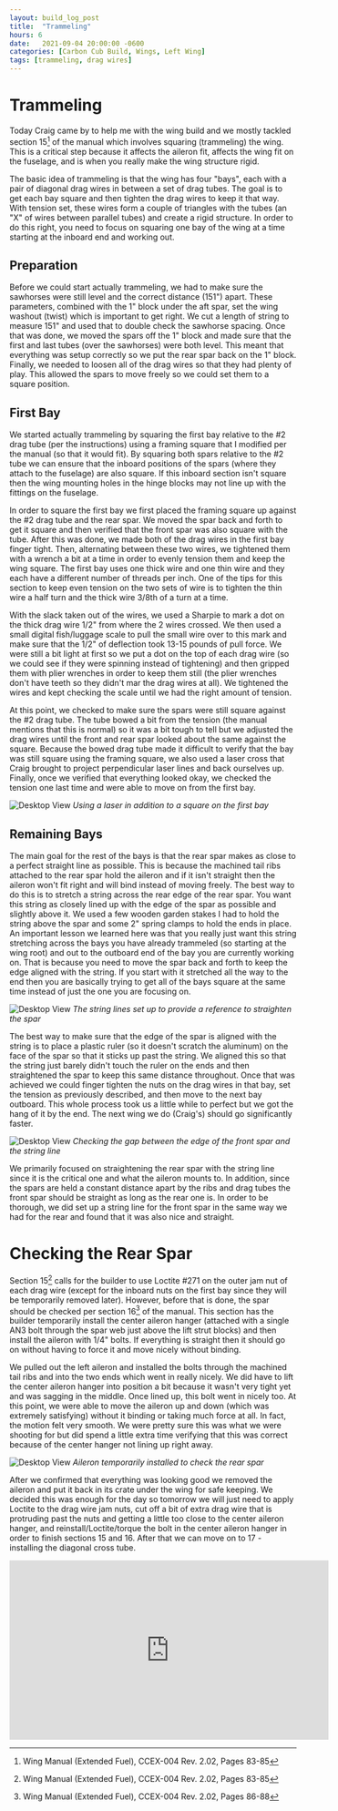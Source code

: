 ```yaml
---
layout: build_log_post
title:  "Trammeling"
hours: 6
date:   2021-09-04 20:00:00 -0600
categories: [Carbon Cub Build, Wings, Left Wing]
tags: [trammeling, drag wires]
---
```


# Trammeling

Today Craig came by to help me with the wing build and we mostly tackled section 15[^section-15-ref] of the manual which involves squaring (trammeling) the wing. This is a critical step because it affects the aileron fit, affects the wing fit on the fuselage, and is when you really make the wing structure rigid.

The basic idea of trammeling is that the wing has four "bays", each with a pair of diagonal drag wires in between a set of drag tubes. The goal is to get each bay square and then tighten the drag wires to keep it that way. With tension set, these wires form a couple of triangles with the tubes (an "X" of wires between parallel tubes) and create a rigid structure. In order to do this right, you need to focus on squaring one bay of the wing at a time starting at the inboard end and working out.

## Preparation

Before we could start actually trammeling, we had to make sure the sawhorses were still level and the correct distance (151") apart. These parameters, combined with the 1" block under the aft spar, set the wing washout (twist) which is important to get right. We cut a length of string to measure 151" and used that to double check the sawhorse spacing. Once that was done, we moved the spars off the 1" block and made sure that the first and last tubes (over the sawhorses) were both level. This meant that everything was setup correctly so we put the rear spar back on the 1" block. Finally, we needed to loosen all of the drag wires so that they had plenty of play. This allowed the spars to move freely so we could set them to a square position.

## First Bay

We started actually trammeling by squaring the first bay relative to the #2 drag tube (per the instructions) using a framing square that I modified per the manual (so that it would fit). By squaring both spars relative to the #2 tube we can ensure that the inboard positions of the spars (where they attach to the fuselage) are also square. If this inboard section isn't square then the wing mounting holes in the hinge blocks may not line up with the fittings on the fuselage.

In order to square the first bay we first placed the framing square up against the #2 drag tube and the rear spar. We moved the spar back and forth to get it square and then verified that the front spar was also square with the tube. After this was done, we made both of the drag wires in the first bay finger tight. Then, alternating between these two wires, we tightened them with a wrench a bit at a time in order to evenly tension them and keep the wing square. The first bay uses one thick wire and one thin wire and they each have a different number of threads per inch. One of the tips for this section to keep even tension on the two sets of wire is to tighten the thin wire a half turn and the thick wire 3/8th of a turn at a time.

With the slack taken out of the wires, we used a Sharpie to mark a dot on the thick drag wire 1/2" from where the 2 wires crossed. We then used a small digital fish/luggage scale to pull the small wire over to this mark and make sure that the 1/2" of deflection took 13-15 pounds of pull force. We were still a bit light at first so we put a dot on the top of each drag wire (so we could see if they were spinning instead of tightening) and then gripped them with plier wrenches in order to keep them still (the plier wrenches don't have teeth so they didn't mar the drag wires at all). We tightened the wires and kept checking the scale until we had the right amount of tension.

At this point, we checked to make sure the spars were still square against the #2 drag tube. The tube bowed a bit from the tension (the manual mentions that this is normal) so it was a bit tough to tell but we adjusted the drag wires until the front and rear spar looked about the same against the square. Because the bowed drag tube made it difficult to verify that the bay was still square using the framing square, we also used a laser cross that Craig brought to project perpendicular laser lines and back ourselves up. Finally, once we verified that everything looked okay, we checked the tension one last time and were able to move on from the first bay.

![Desktop View](/assets/img/posts/2021-09-04-trammeling/first_bay.png)
_Using a laser in addition to a square on the first bay_

## Remaining Bays

The main goal for the rest of the bays is that the rear spar makes as close to a perfect straight line as possible. This is because the machined tail ribs attached to the rear spar hold the aileron and if it isn't straight then the aileron won't fit right and will bind instead of moving freely. The best way to do this is to stretch a string across the rear edge of the rear spar. You want this string as closely lined up with the edge of the spar as possible and slightly above it. We used a few wooden garden stakes I had to hold the string above the spar and some 2" spring clamps to hold the ends in place. An important lesson we learned here was that you really just want this string stretching across the bays you have already trammeled (so starting at the wing root) and out to the outboard end of the bay you are currently working on. That is because you need to move the spar back and forth to keep the edge aligned with the string. If you start with it stretched all the way to the end then you are basically trying to get all of the bays square at the same time instead of just the one you are focusing on.

![Desktop View](/assets/img/posts/2021-09-04-trammeling/string_lines.png)
_The string lines set up to provide a reference to straighten the spar_

The best way to make sure that the edge of the spar is aligned with the string is to place a plastic ruler (so it doesn't scratch the aluminum) on the face of the spar so that it sticks up past the string. We aligned this so that the string just barely didn't touch the ruler on the ends and then straightened the spar to keep this same distance throughout. Once that was achieved we could finger tighten the nuts on the drag wires in that bay, set the tension as previously described, and then move to the next bay outboard. This whole process took us a little while to perfect but we got the hang of it by the end. The next wing we do (Craig's) should go significantly faster.

![Desktop View](/assets/img/posts/2021-09-04-trammeling/checking_line.png)
_Checking the gap between the edge of the front spar and the string line_

We primarily focused on straightening the rear spar with the string line since it is the critical one and what the aileron mounts to. In addition, since the spars are held a constant distance apart by the ribs and drag tubes the front spar should be straight as long as the rear one is. In order to be thorough, we did set up a string line for the front spar in the same way we had for the rear and found that it was also nice and straight.

# Checking the Rear Spar

Section 15[^section-15-ref] calls for the builder to use Loctite #271 on the outer jam nut of each drag wire (except for the inboard nuts on the first bay since they will be temporarily removed later). However, before that is done, the spar should be checked per section 16[^section-16-ref] of the manual. This section has the builder temporarily install the center aileron hanger (attached with a single AN3 bolt through the spar web just above the lift strut blocks) and then install the aileron with 1/4" bolts. If everything is straight then it should go on without having to force it and move nicely without binding.

We pulled out the left aileron and installed the bolts through the machined tail ribs and into the two ends which went in really nicely. We did have to lift the center aileron hanger into position a bit because it wasn't very tight yet and was sagging in the middle. Once lined up, this bolt went in nicely too. At this point, we were able to move the aileron up and down (which was extremely satisfying) without it binding or taking much force at all. In fact, the motion felt very smooth. We were pretty sure this was what we were shooting for but did spend a little extra time verifying that this was correct because of the center hanger not lining up right away.

![Desktop View](/assets/img/posts/2021-09-04-trammeling/aileron_installed.png)
_Aileron temporarily installed to check the rear spar_

After we confirmed that everything was looking good we removed the aileron and put it back in its crate under the wing for safe keeping. We decided this was enough for the day so tomorrow we will just need to apply Loctite to the drag wire jam nuts, cut off a bit of extra drag wire that is protruding past the nuts and getting a little too close to the center aileron hanger, and reinstall/Loctite/torque the bolt in the center aileron hanger in order to finish sections 15 and 16. After that we can move on to 17 - installing the diagonal cross tube.

<iframe width="560" height="315" src="https://www.youtube.com/embed/tCrM78OjTh0" title="YouTube video player" frameborder="0" allow="accelerometer; autoplay; clipboard-write; encrypted-media; gyroscope; picture-in-picture" allowfullscreen></iframe>

[^section-15-ref]: Wing Manual (Extended Fuel), CCEX-004 Rev. 2.02, Pages 83-85
[^section-16-ref]: Wing Manual (Extended Fuel), CCEX-004 Rev. 2.02, Pages 86-88
